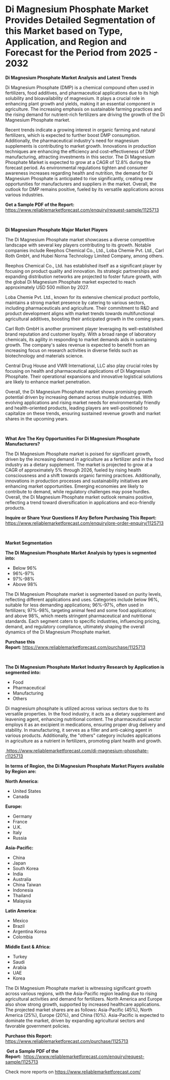 <p><h1>Di Magnesium Phosphate Market Provides Detailed Segmentation of this Market based on Type, Application, and Region and Forecast for the Period from 2025 - 2032</h1></p><p><strong>Di Magnesium Phosphate Market Analysis and Latest Trends</strong></p>
<p><p>Di Magnesium Phosphate (DMP) is a chemical compound often used in fertilizers, food additives, and pharmaceutical applications due to its high solubility and bioavailability of magnesium. It plays a crucial role in enhancing plant growth and yields, making it an essential component in agriculture. The increasing emphasis on sustainable farming practices and the rising demand for nutrient-rich fertilizers are driving the growth of the Di Magnesium Phosphate market. </p><p>Recent trends indicate a growing interest in organic farming and natural fertilizers, which is expected to further boost DMP consumption. Additionally, the pharmaceutical industry's need for magnesium supplements is contributing to market growth. Innovations in production techniques are enhancing the efficiency and cost-effectiveness of DMP manufacturing, attracting investments in this sector. The Di Magnesium Phosphate Market is expected to grow at a CAGR of 12.8% during the forecast period. As environmental regulations tighten and consumer awareness increases regarding health and nutrition, the demand for Di Magnesium Phosphate is anticipated to rise significantly, creating new opportunities for manufacturers and suppliers in the market. Overall, the outlook for DMP remains positive, fueled by its versatile applications across various industries.</p></p>
<p><strong>Get a Sample PDF of the Report:&nbsp;</strong> <a href="https://www.reliablemarketforecast.com/enquiry/request-sample/1125713?utm_campaign=3500&utm_medium=2&utm_source=Github&utm_content=ia&utm_term=02042025&utm_id=di-magnesium-phosphate">https://www.reliablemarketforecast.com/enquiry/request-sample/1125713</a></p>
<p>&nbsp;</p>
<p><strong>Di Magnesium Phosphate Major Market Players</strong></p>
<p><p>The Di Magnesium Phosphate market showcases a diverse competitive landscape with several key players contributing to its growth. Notable companies include Reephos Chemical Co., Ltd., Loba Chemie Pvt. Ltd., Carl Roth GmbH, and Hubei Norna Technology Limited Company, among others.</p><p>Reephos Chemical Co., Ltd. has established itself as a significant player by focusing on product quality and innovation. Its strategic partnerships and expanding distribution networks are projected to foster future growth, with the global Di Magnesium Phosphate market expected to reach approximately USD 500 million by 2027. </p><p>Loba Chemie Pvt. Ltd., known for its extensive chemical product portfolio, maintains a strong market presence by catering to various sectors, including pharmaceuticals and agriculture. Their commitment to R&D and product development aligns with market trends towards multifunctional agricultural additives, boosting their anticipated growth in the coming years.</p><p>Carl Roth GmbH is another prominent player leveraging its well-established brand reputation and customer loyalty. With a broad range of laboratory chemicals, its agility in responding to market demands aids in sustaining growth. The company's sales revenue is expected to benefit from an increasing focus on research activities in diverse fields such as biotechnology and materials science.</p><p>Central Drug House and VWR International, LLC also play crucial roles by focusing on health and pharmaceutical applications of Di Magnesium Phosphate. Their operational expansions and innovative logistical solutions are likely to enhance market penetration.</p><p>Overall, the Di Magnesium Phosphate market shows promising growth potential driven by increasing demand across multiple industries. With evolving applications and rising market needs for environmentally friendly and health-oriented products, leading players are well-positioned to capitalize on these trends, ensuring sustained revenue growth and market shares in the upcoming years.</p></p>
<p>&nbsp;</p>
<p><strong>What Are The Key Opportunities For Di Magnesium Phosphate Manufacturers?</strong></p>
<p><p>The Di Magnesium Phosphate market is poised for significant growth, driven by the increasing demand in agriculture as a fertilizer and in the food industry as a dietary supplement. The market is projected to grow at a CAGR of approximately 5% through 2026, fueled by rising health consciousness and a shift towards organic farming practices. Additionally, innovations in production processes and sustainability initiatives are enhancing market opportunities. Emerging economies are likely to contribute to demand, while regulatory challenges may pose hurdles. Overall, the Di Magnesium Phosphate market outlook remains positive, reflecting a trend toward diversification in applications and eco-friendly products.</p></p>
<p><strong>Inquire or Share Your Questions If Any Before Purchasing This Report:</strong> <a href="https://www.reliablemarketforecast.com/enquiry/pre-order-enquiry/1125713?utm_campaign=3500&utm_medium=2&utm_source=Github&utm_content=ia&utm_term=02042025&utm_id=di-magnesium-phosphate">https://www.reliablemarketforecast.com/enquiry/pre-order-enquiry/1125713</a></p>
<p>&nbsp;</p>
<p><strong>Market Segmentation</strong></p>
<p><strong>The Di Magnesium Phosphate Market Analysis by types is segmented into:</strong></p>
<p><ul><li>Below 96%</li><li>96%-97%</li><li>97%-98%</li><li>Above 98%</li></ul></p>
<p><p>The Di Magnesium Phosphate market is segmented based on purity levels, reflecting different applications and uses. Categories include below 96%, suitable for less demanding applications; 96%-97%, often used in fertilizers; 97%-98%, targeting animal feed and some food applications; and above 98%, which meets stringent pharmaceutical and nutritional standards. Each segment caters to specific industries, influencing pricing, demand, and regulatory compliance, ultimately shaping the overall dynamics of the Di Magnesium Phosphate market.</p></p>
<p><strong>Purchase this Report:&nbsp;</strong><a href="https://www.reliablemarketforecast.com/purchase/1125713?utm_campaign=3500&utm_medium=2&utm_source=Github&utm_content=ia&utm_term=02042025&utm_id=di-magnesium-phosphate">https://www.reliablemarketforecast.com/purchase/1125713</a></p>
<p>&nbsp;</p>
<p><strong>The Di Magnesium Phosphate Market Industry Research by Application is segmented into:</strong></p>
<p><ul><li>Food</li><li>Pharmaceutical</li><li>Manufacturing</li><li>Others</li></ul></p>
<p><p>Di magnesium phosphate is utilized across various sectors due to its versatile properties. In the food industry, it acts as a dietary supplement and leavening agent, enhancing nutritional content. The pharmaceutical sector employs it as an excipient in medications, ensuring proper drug delivery and stability. In manufacturing, it serves as a filler and anti-caking agent in various products. Additionally, the "others" category includes applications in agriculture as a nutrient in fertilizers, promoting plant health and growth.</p></p>
<p><a href="https://www.reliablemarketforecast.com/di-magnesium-phosphate-r1125713?utm_campaign=3500&utm_medium=2&utm_source=Github&utm_content=ia&utm_term=02042025&utm_id=di-magnesium-phosphate">&nbsp;https://www.reliablemarketforecast.com/di-magnesium-phosphate-r1125713</a></p>
<p><strong>In terms of Region, the Di Magnesium Phosphate Market Players available by Region are:</strong></p>
<p>
    <p> <strong> North America: </strong>
        <ul>
            <li>United States</li>
            <li>Canada</li>
        </ul>
        </p> 
    <p> <strong> Europe: </strong>
        <ul>
            <li>Germany</li>
            <li>France</li>
            <li>U.K.</li>
            <li>Italy</li>
            <li>Russia</li>
        </ul>
        </p> 
    <p> <strong> Asia-Pacific: </strong>
        <ul>
            <li>China</li>
            <li>Japan</li>
            <li>South Korea</li>
            <li>India</li>
            <li>Australia</li>
            <li>China Taiwan</li>
            <li>Indonesia</li>
            <li>Thailand</li>
            <li>Malaysia</li>
        </ul>
        </p> 
    <p> <strong> Latin America: </strong>
        <ul>
            <li>Mexico</li>
            <li>Brazil</li>
            <li>Argentina Korea</li>
            <li>Colombia</li>
        </ul>
        </p> 
    <p> <strong> Middle East & Africa: </strong>
        <ul>
            <li>Turkey</li>
            <li>Saudi</li>
            <li>Arabia</li>
            <li>UAE</li>
            <li>Korea</li>
        </ul>
    </p>
    </p>
<p><p>The Di Magnesium Phosphate market is witnessing significant growth across various regions, with the Asia-Pacific region leading due to rising agricultural activities and demand for fertilizers. North America and Europe also show strong growth, supported by increased healthcare applications. The projected market shares are as follows: Asia-Pacific (45%), North America (25%), Europe (20%), and China (10%). Asia-Pacific is expected to dominate the market, driven by expanding agricultural sectors and favorable government policies.</p></p>
<p><strong>Purchase this Report: </strong><a href="https://www.reliablemarketforecast.com/purchase/1125713?utm_campaign=3500&utm_medium=2&utm_source=Github&utm_content=ia&utm_term=02042025&utm_id=di-magnesium-phosphate">https://www.reliablemarketforecast.com/purchase/1125713</a></p>
<p>&nbsp;<strong>Get a Sample PDF of the Report:&nbsp;&nbsp;</strong><a href="https://www.reliablemarketforecast.com/enquiry/request-sample/1125713?utm_campaign=3500&utm_medium=2&utm_source=Github&utm_content=ia&utm_term=02042025&utm_id=di-magnesium-phosphate">https://www.reliablemarketforecast.com/enquiry/request-sample/1125713</a></p>
<p><strong></strong></p>
<p>Check more reports on <a href="https://www.reliablemarketforecast.com/?utm_campaign=3500&utm_medium=2&utm_source=Github&utm_content=ia&utm_term=02042025&utm_id=di-magnesium-phosphate">https://www.reliablemarketforecast.com/</a></p>